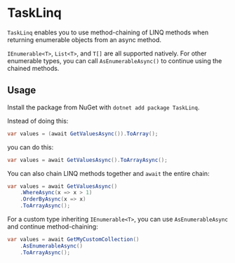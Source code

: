 ﻿# TaskLinq

`TaskLinq` enables you to use method-chaining of LINQ methods when returning enumerable objects from an async method.

`IEnumerable<T>`, `List<T>`, and `T[]` are all supported natively. For other enumerable types, you can call `AsEnumerableAsync()` to continue using the chained methods.

## Usage
Install the package from NuGet with `dotnet add package TaskLinq`.

Instead of doing this:

```csharp
var values = (await GetValuesAsync()).ToArray();
```

you can do this:

```csharp
var values = await GetValuesAsync().ToArrayAsync();
```

You can also chain LINQ methods together and `await` the entire chain:

```csharp
var values = await GetValuesAsync()
    .WhereAsync(x => x > 1)
    .OrderByAsync(x => x)
    .ToArrayAsync();
```

For a custom type inheriting `IEnumerable<T>`, you can use `AsEnumerableAsync` and continue method-chaining:

```csharp
var values = await GetMyCustomCollection()
    .AsEnumerableAsync()
    .ToArrayAsync();
```
